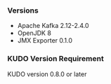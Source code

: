 ### Versions

- Apache Kafka 2.12-2.4.0
- OpenJDK 8
- JMX Exporter 0.1.0


### KUDO Version Requirement

KUDO version 0.8.0 or later
